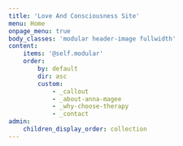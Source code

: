 ```yaml
---
title: 'Love And Consciousness Site'
menu: Home
onpage_menu: true
body_classes: 'modular header-image fullwidth'
content:
    items: '@self.modular'
    order:
        by: default
        dir: asc
        custom:
            - _callout
            - _about-anna-magee
            - _why-choose-therapy
            - _contact
admin:
    children_display_order: collection
---
```


